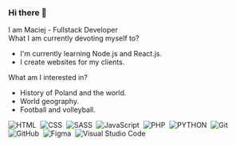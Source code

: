 ### Hi there 👋
I am Maciej - Fullstack Developer <br>
What I am currently devoting myself to?
<ul>
  <li>
    I'm currently learning Node.js and React.js.
  </li>
  <li>
I create websites for my clients.
  </li>
</ul>
What am I interested in?
<ul>
  <li>History of Poland and the world.</li>
  <li>World geography.</li>
  <li>Football and volleyball.</li>
</ul>


![HTML](https://img.shields.io/badge/HTML5-E34F26.svg?style=for-the-badge&logo=HTML5&logoColor=white)&nbsp;
![CSS](https://img.shields.io/badge/CSS3-1572B6.svg?style=for-the-badge&logo=CSS3&logoColor=white)&nbsp;
![SASS](https://img.shields.io/badge/Sass-CC6699.svg?style=for-the-badge&logo=Sass&logoColor=white)&nbsp;
![JavaScript](https://img.shields.io/badge/JavaScript-F7DF1E.svg?style=for-the-badge&logo=JavaScript&logoColor=black)&nbsp;
![PHP](https://img.shields.io/badge/PHP-19263A.svg?style=for-the-badge&logo=PHP&logoColor=white)&nbsp;
![PYTHON](https://img.shields.io/badge/Python-royalblue.svg?style=for-the-badge&logo=Python&logoColor=white)&nbsp;
![Git](https://img.shields.io/badge/Git-F05032.svg?style=for-the-badge&logo=Git&logoColor=white)&nbsp;
![GitHub](https://img.shields.io/badge/GitHub-181717.svg?style=for-the-badge&logo=GitHub&logoColor=white)&nbsp;
![Figma](https://img.shields.io/badge/Figma-B803FF.svg?style=for-the-badge&logo=Figma&logoColor=white)&nbsp;
![Visual Studio Code](https://img.shields.io/badge/Visual%20Studio%20Code-007ACC.svg?style=for-the-badge&logo=Visual-Studio-Code&logoColor=white)&nbsp;
